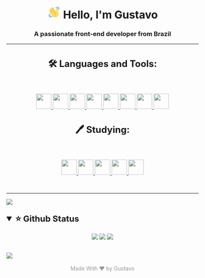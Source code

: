 <!-- Display name-->
<h1 align="center">
<img  height="35px" width="35px" src="./public/images/wave-hello.gif"> Hello, I'm Gustavo
</h1>

<h3 align="center">A passionate front-end developer from Brazil</h3> <hr>

<!-- Languages used -->
<h3 align="center" style="font-size:24px;"> 🛠️ Languages and Tools:</h3>
<br>
<p align="center">
<a href="https://www.w3schools.com/html/"> 
<img src="https://cdn.jsdelivr.net/gh/devicons/devicon/icons/html5/html5-original.svg" width="40" height="40"/>
</a>
<a href="https://www.w3schools.com/css/"><img src="https://cdn.jsdelivr.net/gh/devicons/devicon/icons/css3/css3-original.svg" width="40" height="40"/>
</a>
</a>
<a href="https://developer.mozilla.org/pt-BR/docs/Web/JavaScript"><img src="https://cdn.jsdelivr.net/gh/devicons/devicon/icons/javascript/javascript-original.svg" width="40" height="40"/>
</a>
<a href="https://www.mongodb.com/pt-br"><img src="https://cdn.jsdelivr.net/gh/devicons/devicon/icons/mongodb/mongodb-original-wordmark.svg" width="40" height="40"/>
</a>
</a>
<a href="https://webpack.js.org"><img src="https://cdn.jsdelivr.net/gh/devicons/devicon/icons/webpack/webpack-original.svg" width="40" height="40"/>
</a>
<a href="https://www.mysql.com"><img src="https://cdn.jsdelivr.net/gh/devicons/devicon/icons/mysql/mysql-original-wordmark.svg" width="40" height="40"/>
</a>
<a href="https://git-scm.com"><img src="https://cdn.jsdelivr.net/gh/devicons/devicon/icons/git/git-original.svg" width="40" height="40"/>
</a>       
<a href="https://github.com/gustavhuey"><img src="https://cdn.jsdelivr.net/gh/devicons/devicon/icons/github/github-original.svg" width="40" height="40"/>
</a>       
</p>

<h3 align="center" style="font-size:24px;">🖊️ Studying: </h3>
<br>
<p align="center">
<a href="https://tailwindcss.com"><img src="https://cdn.jsdelivr.net/gh/devicons/devicon/icons/tailwindcss/tailwindcss-plain.svg" width="40" height="40"/>
</a>
<a href="https://sass-lang.com"><img src="https://cdn.jsdelivr.net/gh/devicons/devicon/icons/sass/sass-original.svg" width="40" height="40"/>
</a>
<a href="https://nodejs.org/en"><img src="https://cdn.jsdelivr.net/gh/devicons/devicon/icons/nodejs/nodejs-original.svg" width="40" height="40"/>
</a>
<a href="https://expressjs.com/pt-br/"><img src="https://cdn.jsdelivr.net/gh/devicons/devicon/icons/express/express-original.svg" width="40" height="40"/>
<a href="https://react.dev"><img src="https://cdn.jsdelivr.net/gh/devicons/devicon/icons/react/react-original.svg" width="40" height="40"/>
</a>
</a>
</p>
<br> <hr>

<!--Contribution Graph-->
<a href="https://github.com/gustavhuey">
<img src="https://github-readme-activity-graph.cyclic.app/graph?username=gustavhuey&theme=react-dark">
</a>

<br>
<br>

<!-- Github status -->
<details open align="center">
<summary align="left" style="font-size:22px;"><strong>⭐ Github Status</strong></summary>
<br>

<img height="180px" src="https://github-readme-stats.vercel.app/api?username=gustavhuey&show_icons=true&theme=tokyonight">
<img height="180px" src="https://github-readme-stats.vercel.app/api/top-langs/?username=gustavhuey&layout=compact&theme=tokyonight">
<img height="180px" src="https://github-readme-streak-stats.herokuapp.com/?user=gustavhuey&theme=tokyonight">
</details>
<br>
<!-- Conts visits profile-->
<p>
  <a href="https://count.getloli.com/"><img src="https://count.getloli.com/get/@:gustavhuey?theme=gelbooru"></a>
</p>

<p align="center" style="color:#999999;">Made With ❤️ by Gustavo</p>
